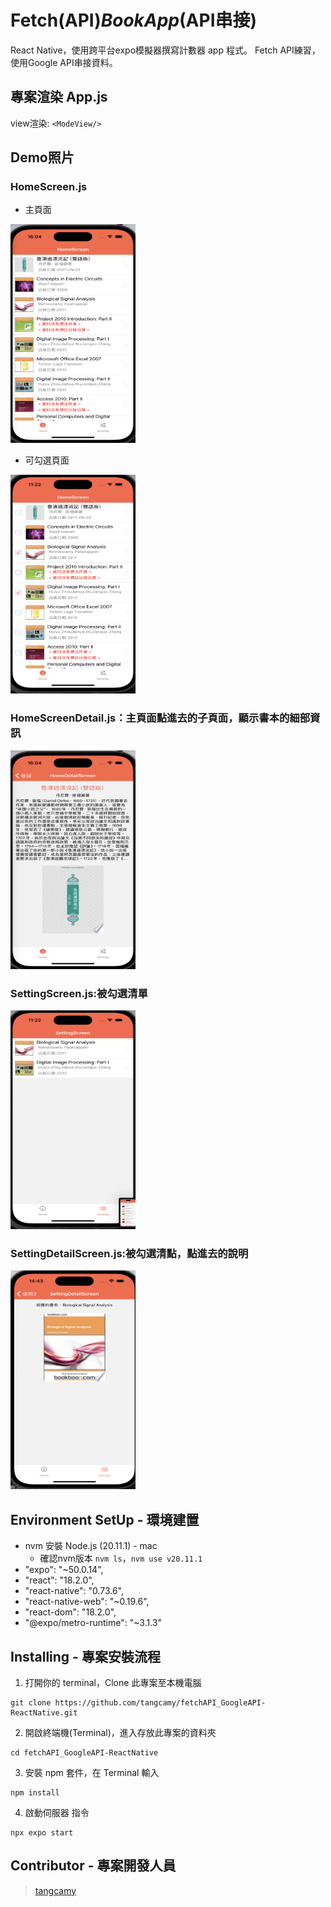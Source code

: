 # Fetch(API)_BookApp_(API串接)
React Native，使用跨平台expo模擬器撰寫計數器 app 程式。
Fetch API練習，使用Google API串接資料。

## 專案渲染 App.js
view渲染: `<ModeView/>`

## Demo照片
###  HomeScreen.js 
- 主頁面
<img src="https://github.com/tangcamy/fetchAPI_GoogleAPI-ReactNative/blob/main/src/demo/Books_HomeScreen.png" alt="HomeScreen" width="200" height="350" />

- 可勾選頁面
<img src="https://github.com/tangcamy/fetchAPI_GoogleAPI-ReactNative/blob/main/src/demo/Books_HomeScreen_select.png" alt="SelectHomeScreen" width="200" height="350" />

###  HomeScreenDetail.js：主頁面點進去的子頁面，顯示書本的細部資訊
<img src="https://github.com/tangcamy/fetchAPI_GoogleAPI-ReactNative/blob/main/src/demo/Book_HomeScreenDetail.png" alt="HomeScreenDetail" width="200" height="350" />

### SettingScreen.js:被勾選清單
<img src="https://github.com/tangcamy/fetchAPI_GoogleAPI-ReactNative/blob/main/src/demo/Books_Settings.png" alt="HomeScreenDetail" width="200" height="350" />

### SettingDetailScreen.js:被勾選清點，點進去的說明
<img src="https://github.com/tangcamy/fetchAPI_GoogleAPI-ReactNative/blob/main/src/demo/Books_SettingsDetail.png" alt="HomeScreenDetail" width="200" height="350" />


## Environment SetUp - 環境建置
  - nvm 安裝 Node.js (20.11.1) - mac 
    -  確認nvm版本 `nvm ls`，`nvm use v20.11.1`
  - "expo": "~50.0.14",
  - "react": "18.2.0",
  - "react-native": "0.73.6",
  - "react-native-web": "~0.19.6",
  - "react-dom": "18.2.0",
  - "@expo/metro-runtime": "~3.1.3"



## Installing - 專案安裝流程

1. 打開你的 terminal，Clone 此專案至本機電腦

```
git clone https://github.com/tangcamy/fetchAPI_GoogleAPI-ReactNative.git
```

2. 開啟終端機(Terminal)，進入存放此專案的資料夾

```
cd fetchAPI_GoogleAPI-ReactNative
```

3. 安裝 npm 套件，在 Terminal 輸入 

```
npm install 
```

4. 啟動伺服器 指令
```
npx expo start
```



## Contributor - 專案開發人員
> [tangcamy](https://github.com/tangcamy)
